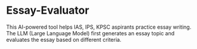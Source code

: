 # Essay-Evaluator
This AI-powered tool helps IAS, IPS, KPSC aspirants practice essay writing. The LLM (Large Language Model) first generates an essay topic and evaluates the essay based on different criteria.
